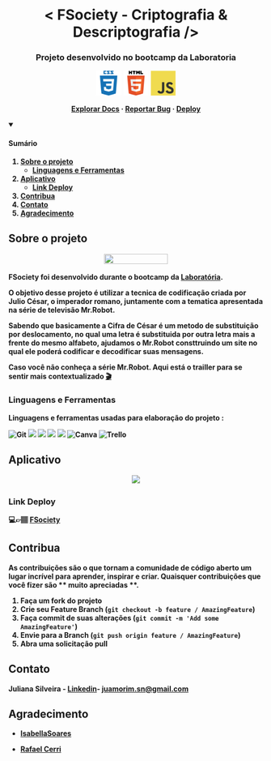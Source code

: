 <h1 align="center">< FSociety - Criptografia & Descriptografia /> </h1>
<h3 align="center"> Projeto desenvolvido no bootcamp da Laboratoria </h3>
<p align="center">
<img src="https://raw.githubusercontent.com/devicons/devicon/master/icons/css3/css3-plain-wordmark.svg" alt="css3"  width="50" height="50"/>
<img src="https://raw.githubusercontent.com/devicons/devicon/master/icons/html5/html5-original-wordmark.svg" alt="html5"  width="50" height="50"/>
<img src="https://raw.githubusercontent.com/devicons/devicon/master/icons/javascript/javascript-original.svg" alt="javascript" width="50" height="50"/>
</p>

<p align="center"> 
<a href="https://github.com/JulianaAmoriN/FSociety"><strong>Explorar Docs</a>
    ·
<a href="https://github.com/JulianaAmoriN/FSociety/issues">Reportar Bug</a>
 ·
<a href="https://julianaamorin.github.io/FSociety/">Deploy</a>
</p>

<details open="open">
  <summary><h4>Sumário</h4></summary>
  <ol>
    <li>
      <a href="#sobre-o-projeto">Sobre o projeto</a>
      <ul>
        <li><a href="#linguagens-e-ferramentas">Linguagens e Ferramentas</a></li>
      </ul>
    </li>
    <li>
      <a href="#aplicativo">Aplicativo</a> 
       <ul>
        <li><a href="#link-deploy">Link Deploy</a></li>
      </ul>
    </li>
    <li><a href="#contribua">Contribua</a></li>
    <li><a href="#contato">Contato</a></li>
    <li><a href="#agradecimento">Agradecimento</a></li>
  </ol>
</details>

## Sobre o projeto
<p align="center">
<img src="https://github.com/JulianaAmoriN/FSociety/blob/master/src/img/FSociety.jpg?raw=true" width="50%" height="50%">
</p>

**FSociety** foi  desenvolvido durante o **bootcamp da  [Laboratória](https://www.laboratoria.la/br)**. 

O objetivo desse projeto é utilizar a tecnica de codificação criada por Julio César, 
o imperador romano, juntamente com a tematica apresentada na série de televisão Mr.Robot.

Sabendo que basicamente a Cifra de César é um metodo de substituição por deslocamento, no qual uma letra é substituida por outra letra mais a frente do mesmo alfabeto, ajudamos o Mr.Robot consttruindo um site no qual ele poderá codificar e decodificar suas mensagens.

Caso você não conheça a série Mr.Robot. Aqui está o trailler para se sentir mais contextualizado [:clapper:](https://www.youtube.com/watch?v=8qZYW_1hj2g)

### Linguagens e Ferramentas 
Linguagens e ferramentas usadas para elaboração do projeto : 

<img alt="Git" src="https://img.shields.io/badge/git%20-%23F05033.svg?&style=for-the-badge&logo=git&logoColor=white"/> <img src="https://img.shields.io/badge/CSS3-1572B6?style=for-the-badge&logo=css3&logoColor=white"> <img src="https://img.shields.io/badge/HTML5-E34F26?style=for-the-badge&logo=html5&logoColor=white"> <img src="https://img.shields.io/badge/JavaScript-F7DF1E?style=for-the-badge&logo=javascript&logoColor=black"> <img src="https://img.shields.io/badge/GitHub-100000?style=for-the-badge&logo=github&logoColor=white"> <img alt="Canva" src="https://img.shields.io/badge/Canva%20-%2300C4CC.svg?&style=for-the-badge&logo=Canva&logoColor=white"/> <img alt="Trello" src="https://img.shields.io/badge/Trello%20-%23026AA7.svg?&style=for-the-badge&logo=Trello&logoColor=white"/>


## Aplicativo
<p align="center">
<img src="https://raw.githubusercontent.com/JulianaAmoriN/FSociety/master/src/img/gifTelaMr.gif" >
</p>

### Link Deploy
💻👉🏽 [FSociety ](https://julianaamorin.github.io/FSociety/)

## Contribua

As contribuições são o que tornam a comunidade de código aberto um lugar incrível para aprender, inspirar e criar. Quaisquer contribuições que você fizer são ** muito apreciadas **.

1. Faça um fork do projeto
2. Crie seu Feature Branch (`git checkout -b feature / AmazingFeature`)
3. Faça commit de suas alterações (`git commit -m 'Add some AmazingFeature'`)
4. Envie para a Branch (`git push origin feature / AmazingFeature`)
5. Abra uma solicitação pull

## Contato

Juliana Silveira - [Linkedin](https://www.linkedin.com/in/juliana-silveira-nascimento/)- juamorim.sn@gmail.com

## Agradecimento

 - [IsabellaSoares ](https://github.com/IsabellaSoares)
 
 - [Rafael Cerri](https://github.com/rafaelbcerri)
